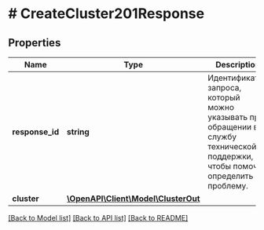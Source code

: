 # # CreateCluster201Response

## Properties

Name | Type | Description | Notes
------------ | ------------- | ------------- | -------------
**response_id** | **string** | Идентификатор запроса, который можно указывать при обращении в службу технической поддержки, чтобы помочь определить проблему. |
**cluster** | [**\OpenAPI\Client\Model\ClusterOut**](ClusterOut.md) |  |

[[Back to Model list]](../../README.md#models) [[Back to API list]](../../README.md#endpoints) [[Back to README]](../../README.md)
